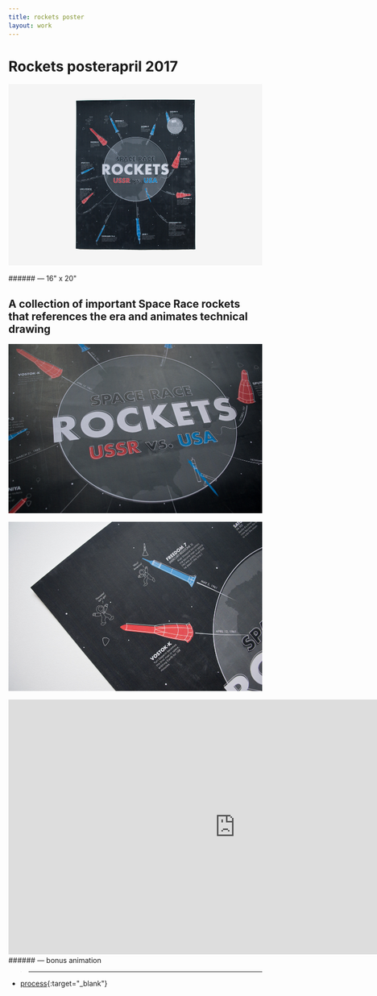 ```yaml
---
title: rockets poster
layout: work
---
```


# <span id="title">Rockets poster</span><span id="date">april 2017</span>

<p class="fill"><img src="../images/rockets/r01.jpg"></p>
###### &mdash; 16" x 20"

## A collection of important Space Race rockets that references the era and animates technical drawing

<p class="fill"><img src="../images/rockets/r02.jpg"></p>

<p class="fill"><img src="../images/rockets/r03.jpg"></p>

<iframe width="900" height="506" src="https://www.youtube.com/embed/F-Ylg8g1Euw?rel=0&amp;showinfo=0" frameborder="0" allow="autoplay; encrypted-media" allowfullscreen></iframe>
###### &mdash; bonus animation

>___  
+ [process](../documents/rockets_process_vannavu.pdf){:target="_blank"} 